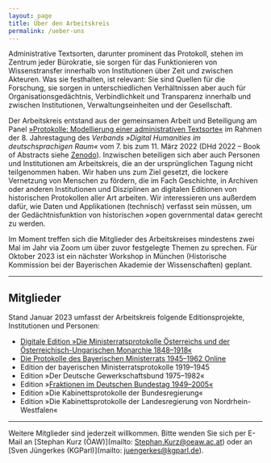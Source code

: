 ```yaml
---
layout: page
title: Über den Arbeitskreis
permalink: /ueber-uns
---
```


Administrative Textsorten, darunter prominent das Protokoll, stehen im Zentrum jeder Bürokratie, sie sorgen für das Funktionieren von Wissenstransfer innerhalb von Institutionen über Zeit und zwischen Akteuren. Was sie festhalten, ist relevant: Sie sind Quellen für die Forschung, sie sorgen in unterschiedlichen Verhältnissen aber auch für  Organisationsgedächtnis, Verbindlichkeit und Transparenz innerhalb und zwischen Institutionen, Verwaltungseinheiten und der Gesellschaft.

Der Arbeitskreis entstand aus der gemeinsamen Arbeit und Beteiligung am Panel [»Protokolle: Modellierung einer administrativen Textsorte«](https://www.dhd2022.de/programm-events/11-03-freitag/) im Rahmen der 8. Jahrestagung des *Verbands »Digital Humanities im deutschsprachigen Raum«* vom 7. bis zum 11. März 2022 (DHd 2022 – Book of Abstracts siehe [Zenodo](https://doi.org/10.5281/zenodo.6304589)). Inzwischen beteiligen sich aber auch Personen und Institutionen am Arbeitskreis, die an der ursprünglichen Tagung nicht teilgenommen haben.  Wir haben uns zum Ziel gesetzt, die lockere Vernetzung von Menschen zu fördern, die im Fach Geschichte, in Archiven oder anderen Institutionen und Disziplinen an digitalen Editionen von historischen Protokollen aller Art arbeiten. Wir interessieren uns außerdem dafür, wie Daten und Applikationen (technisch) verfasst sein müssen, um der Gedächtnisfunktion von historischen »open governmental data« gerecht zu werden. 

Im Moment treffen sich die Mitglieder des Arbeitskreises mindestens zwei Mal im Jahr via Zoom um über zuvor festgelegte Themen zu sprechen. Für Oktober 2023 ist ein nächster Workshop in München (Historische Kommission bei der Bayerischen Akademie der Wissenschaften) geplant. 

------



## Mitglieder

Stand Januar 2023 umfasst der Arbeitskreis folgende Editionsprojekte, Institutionen und Personen:

- [Digitale Edition »Die Ministerratsprotokolle Österreichs und der Österreichisch-Ungarischen Monarchie 1848–1918«](https://mrp.oeaw.ac.at/)
- [Die Protokolle des Bayerischen Ministerrats 1945–1962 Online](https://www.bayerischer-ministerrat.de/)
- Edition der bayerischen Ministerratsprotokolle 1919–1945
- Edition »Der Deutsche Gewerkschaftsbund 1975–1982«
- Edition »[Fraktionen im Deutschen Bundestag 1949–2005«](https://fraktionsprotokolle.de)
- Edition »Die Kabinettsprotokolle der Bundesregierung«
- Edition »Die Kabinettsprotokolle der Landesregierung von Nordrhein-Westfalen«

------



Weitere Mitglieder sind jederzeit willkommen. Bitte wenden Sie sich per E-Mail an [Stephan Kurz (ÖAW)](mailto: Stephan.Kurz@oeaw.ac.at) oder an [Sven Jüngerkes (KGParl)](mailto: juengerkes@kgparl.de).
